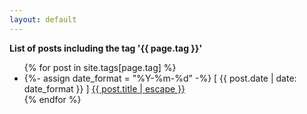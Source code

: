 ```yaml
---
layout: default
---
```


<p><strong>List of posts including the tag '{{ page.tag }}'</strong></p>

<ul>
{% for post in site.tags[page.tag] %}
  <li>
    {%- assign date_format = "%Y-%m-%d" -%}
    [ {{ post.date | date: date_format }} ] <a href="{{ post.url | relative_url }}">{{ post.title | escape }}</a>
  </li>
{% endfor %}
</ul>
</div>

